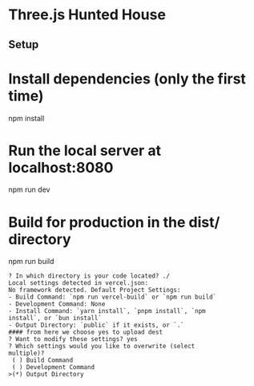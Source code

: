 # Three.js Hunted House

## Setup

# Install dependencies (only the first time)
npm install

# Run the local server at localhost:8080
npm run dev

# Build for production in the dist/ directory
npm run build
```
? In which directory is your code located? ./
Local settings detected in vercel.json:
No framework detected. Default Project Settings:        
- Build Command: `npm run vercel-build` or `npm run build`
- Development Command: None
- Install Command: `yarn install`, `pnpm install`, `npm 
install`, or `bun install`
- Output Directory: `public` if it exists, or `.`       
#### from here we choose yes to upload dest
? Want to modify these settings? yes
? Which settings would you like to overwrite (select 
multiple)?
 ( ) Build Command
 ( ) Development Command
>(*) Output Directory
